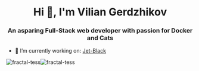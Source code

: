 <h1 align="center">Hi 👋, I'm Vilian Gerdzhikov</h1>
<h3 align="center">An asparing Full-Stack web developer with passion for Docker and Cats</h3>

- 🔭 I’m currently working on: [Jet-Black](https://github.com/Azure-Blade/Jet-Black)

<div align="center" style='display:flex; flex-wrap:wrap;'>
  <img align="center" src="https://github-readme-stats.vercel.app/api/top-langs/?username=Fractal-Tess&layout=compact&theme=dark&langs_count=8" alt="fractal-tess" />
  <br/>
  <br/>
  <br/>
  <!-- <img align="center" src="https://github-readme-stats.vercel.app/api?username=fractal-tess&show_icons=true&locale=en" alt="fractal-tess" /> -->
  <img align="center" src="https://github-readme-streak-stats.herokuapp.com/?user=fractal-tess&" alt="fractal-tess" />
<!--   <a href="https://github.com/ryo-ma/github-profile-trophy">
    <img src="https://github-profile-trophy.vercel.app/?username=fractal-tess" alt="fractal-tess" />
  </a>  -->

</div>

